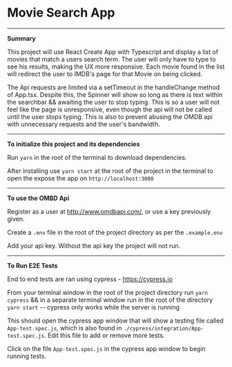 # Movie Search App

---

**Summary**

This project will use React Create App with Typescript and display a list of movies that match a users search term. The user will only have to type to see his results, making the UX more responsive. Each movie found in the list will redirect the user to IMDB's page for that Movie on being clicked.

The Api requests are limited via a setTimeout in the handleChange method of App.tsx. Despite this, the Spinner will show so long as there is text within the searchbar && awaiting the user to stop typing. This is so a user will not feel like the page is unresponsive, even though the api will not be called until the user stops typing. This is also to prevent abusing the OMDB api with unnecessary requests and the user's bandwidth.

---

**To initialize this project and its dependencies**

Run `yarn` in the root of the terminal to download dependencies.

After installing use `yarn start` at the root of the project in the terminal to open the expose the app on `http://localhost:3000`

---

**To use the OMBD Api**

Register as a user at http://www.omdbapi.com/, or use a key previously given.

Create a `.env` file in the root of the project directory as per the `.example.env `

Add your api key. Without the api key the project will not run.

---

**To Run E2E Tests**

End to end tests are ran using cypress - https://cypress.io

From your terminal window in the root of the project directory run `yarn cypress` && in a separate terminal window run in the root of the directory `yarn start` -- cypress only works while the server is running

This should open the cypress app window that will show a testing file called `App-test.spec.js`, which is also found in `./cypress/integration/App-test.spec.js`. Edit this file to add or remove more tests. 

Click on the file `App-test.spec.js` in the cypress app window to begin running tests.
